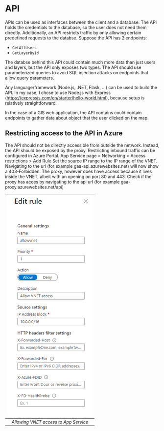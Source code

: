 # API

APIs can be used as interfaces between the client and a database. The API holds the credentials to the database, so the
user does not need them directly. Additionally, an API restricts traffic by only allowing certain predefined requests to
the databse. Suppose the API has 2 endpoints:

- `GetAllUsers`
- `GetLayerById`

The databse behind this API could contain much more data than just users and layers, but the API only exposes two types.
The API should use parameterized queries to avoid SQL injection attacks on endpoints that allow query parameters.

Any language/framework (Node.js, .NET, Flask, …) can be used to build the API. In my case, I chose to use Node.js with
Express (<https://expressjs.com/en/starter/hello-world.html>), because setup is relatively straightforward.

In the case of a GIS web application, the API contains could contain endpoints to gather data about object that the user
clicked on the map.

## Restricting access to the API in Azure

The API should not be directly accessible from outside the network. Instead, the API should be exposed by the proxy.
Restricting inbound traffic can be configured in Azure Portal.
App Service page > Networking > Access restrictions  > Add Rule
Set the source IP range to the IP range of the VNET.
Navigating to the url (for example gaa-api.azurewebsites.net) will now show a 403-Forbidden.
The proxy, however does have access because it lives inside the VNET, albeit with an opening on port 80 and 443.
Check if the proxy has acces by navigating to the api url (for example gaa-proxy.azurewebsites.net/api)

| ![Azure App Service access rule](images/azure_api_access_rule.png) |
|:------------------------------------------------------------------:|
|               *Allowing VNET access to App Service*                |
